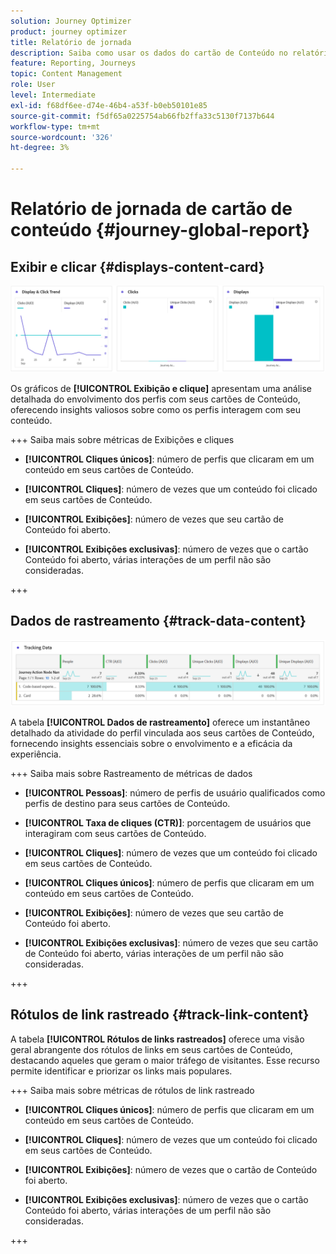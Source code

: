 ```yaml
---
solution: Journey Optimizer
product: journey optimizer
title: Relatório de jornada
description: Saiba como usar os dados do cartão de Conteúdo no relatório de jornada
feature: Reporting, Journeys
topic: Content Management
role: User
level: Intermediate
exl-id: f68df6ee-d74e-46b4-a53f-b0eb50101e85
source-git-commit: f5df65a0225754ab66fb2ffa33c5130f7137b644
workflow-type: tm+mt
source-wordcount: '326'
ht-degree: 3%

---
```


# Relatório de jornada de cartão de conteúdo {#journey-global-report}

## Exibir e clicar {#displays-content-card}

![](assets/content-card-jo-display.png)

Os gráficos de **[!UICONTROL Exibição e clique]** apresentam uma análise detalhada do envolvimento dos perfis com seus cartões de Conteúdo, oferecendo insights valiosos sobre como os perfis interagem com seu conteúdo.

+++ Saiba mais sobre métricas de Exibições e cliques

* **[!UICONTROL Cliques únicos]**: número de perfis que clicaram em um conteúdo em seus cartões de Conteúdo.

* **[!UICONTROL Cliques]**: número de vezes que um conteúdo foi clicado em seus cartões de Conteúdo.

* **[!UICONTROL Exibições]**: número de vezes que seu cartão de Conteúdo foi aberto.

* **[!UICONTROL Exibições exclusivas]**: número de vezes que o cartão Conteúdo foi aberto, várias interações de um perfil não são consideradas.

+++

## Dados de rastreamento {#track-data-content}

![](assets/code-based-tracking-data.png)

A tabela **[!UICONTROL Dados de rastreamento]** oferece um instantâneo detalhado da atividade do perfil vinculada aos seus cartões de Conteúdo, fornecendo insights essenciais sobre o envolvimento e a eficácia da experiência.

+++ Saiba mais sobre Rastreamento de métricas de dados

* **[!UICONTROL Pessoas]**: número de perfis de usuário qualificados como perfis de destino para seus cartões de Conteúdo.

* **[!UICONTROL Taxa de cliques (CTR)]**: porcentagem de usuários que interagiram com seus cartões de Conteúdo.

* **[!UICONTROL Cliques]**: número de vezes que um conteúdo foi clicado em seus cartões de Conteúdo.

* **[!UICONTROL Cliques únicos]**: número de perfis que clicaram em um conteúdo em seus cartões de Conteúdo.

* **[!UICONTROL Exibições]**: número de vezes que seu cartão de Conteúdo foi aberto.

* **[!UICONTROL Exibições exclusivas]**: número de vezes que seu cartão de Conteúdo foi aberto, várias interações de um perfil não são consideradas.

+++

## Rótulos de link rastreado {#track-link-content}

A tabela **[!UICONTROL Rótulos de links rastreados]** oferece uma visão geral abrangente dos rótulos de links em seus cartões de Conteúdo, destacando aqueles que geram o maior tráfego de visitantes. Esse recurso permite identificar e priorizar os links mais populares.

+++ Saiba mais sobre métricas de rótulos de link rastreado

* **[!UICONTROL Cliques únicos]**: número de perfis que clicaram em um conteúdo em seus cartões de Conteúdo.

* **[!UICONTROL Cliques]**: número de vezes que um conteúdo foi clicado em seus cartões de Conteúdo.

* **[!UICONTROL Exibições]**: número de vezes que o cartão de Conteúdo foi aberto.

* **[!UICONTROL Exibições exclusivas]**: número de vezes que o cartão Conteúdo foi aberto, várias interações de um perfil não são consideradas.

+++
